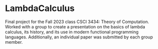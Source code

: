 # LambdaCalculus

Final project for the Fall 2023 class CSCI 3434: Theory of Computation. Worked with a group to create a presentation on the basics of lambda calculus, its history, and its use in modern functional programming languages. Additionally, an individual paper was submitted by each group member.
